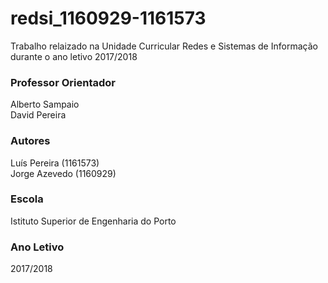 # redsi_1160929-1161573
Trabalho relaizado na Unidade Curricular Redes e Sistemas de Informação durante o ano letivo 2017/2018
### Professor Orientador ###
Alberto Sampaio  
David Pereira

### Autores ###
Luís Pereira (1161573)  
Jorge Azevedo (1160929)

### Escola ###
Istituto Superior de Engenharia do Porto

### Ano Letivo ###
2017/2018
